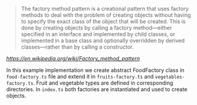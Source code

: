 > The factory method pattern is a creational pattern that uses factory methods to deal with the problem of creating objects without having to specify the exact class of the object that will be created. This is done by creating objects by calling a factory method—either specified in an interface and implemented by child classes, or implemented in a base class and optionally overridden by derived classes—rather than by calling a constructor.

*https://en.wikipedia.org/wiki/Factory_method_pattern*

In this example implementation we create abstract FoodFactory class in `food-factory.ts` file and extend it in `fruits-factory.ts` and `vegetables-factory.ts`. Fruit and vegetable types are defined in corresponding directories. In `index.ts` both factories are instantiated and used to create objects.
